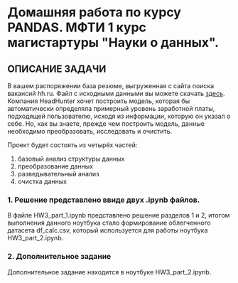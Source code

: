 # Домашняя работа по курсу PANDAS. МФТИ 1 курс магистартуры "Науки о данных".
## ОПИСАНИЕ ЗАДАЧИ
В вашем распоряжении база резюме, выгруженная с сайта поиска вакансий hh.ru.
Файл с исходными данными вы можете скачать <a href='https://drive.google.com/file/d/1Fj5MvFQ11xE6A2LLBtvruJN9Qm-JLR2-/view?usp=sharing'>здесь</a>.
Компания HeadHunter хочет построить модель, которая бы автоматически определяла примерный уровень заработной платы, подходящей пользователю, 
исходя из информации, которую он указал о себе. Но, как вы знаете, прежде чем построить модель, данные необходимо преобразовать, исследовать и очистить. 

Проект будет состоять из четырёх частей:
1. базовый анализ структуры данных
2. преобразование данных
3. разведывательный анализ
4. очистка данных
### 1. Решение представлено ввиде двух .ipynb файлов.
В файле HW3_part_1.ipynb представлено решение разделов 1 и 2, итогом выполнения данного ноутбука стало формирование облегченного датасета df_calc.csv, 
который используется для работы ноутбука HW3_part_2.ipynb.
### 2. Дополнительное задание 
Дополнительное задание находится в ноутбуке HW3_part_2.ipynb.
